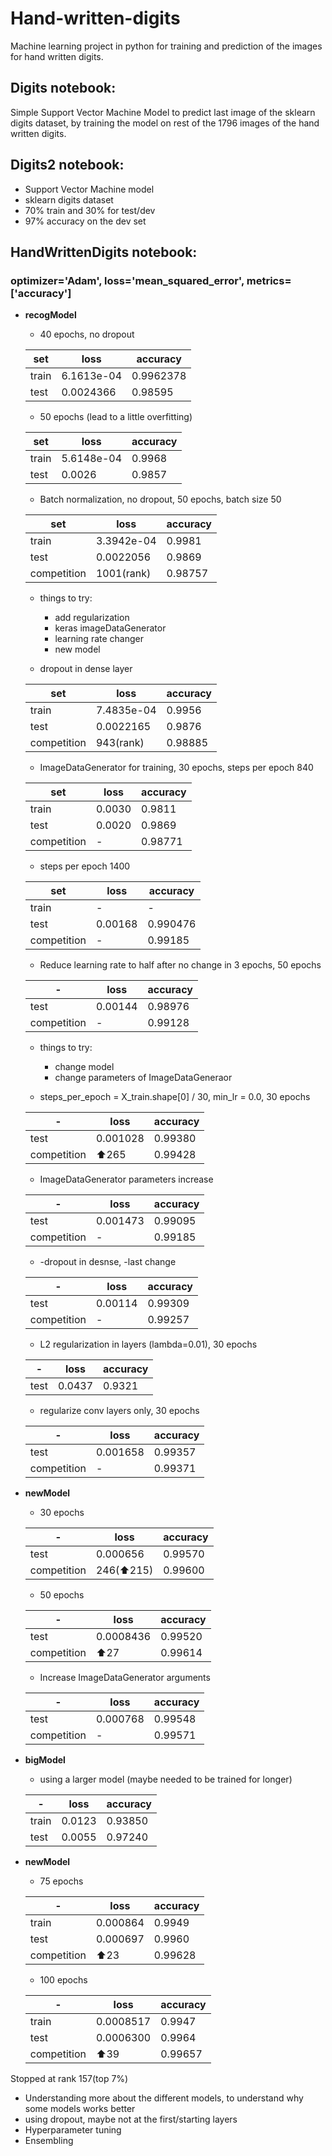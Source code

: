 # Hand-written-digits
Machine learning project in python for training and prediction of the images for hand written digits.

## Digits notebook:
Simple Support Vector Machine Model to predict last image of the sklearn digits dataset, by training the model on rest of the 1796 images of the hand written digits.

## Digits2 notebook:
- Support Vector Machine model
- sklearn digits dataset
- 70% train and 30% for test/dev
- 97% accuracy on the dev set

## HandWrittenDigits notebook:
### optimizer='Adam', loss='mean_squared_error', metrics=['accuracy']
 - **recogModel**
    - 40 epochs, no dropout
    
    set | loss | accuracy
   ------------ | ------------ | -------------
    train | 6.1613e-04 | 0.9962378
    test | 0.0024366 | 0.98595
    
    - 50 epochs (lead to a little overfitting)
    
    set | loss | accuracy
   ------------ | ------------ | -------------
    train | 5.6148e-04 | 0.9968
    test | 0.0026 | 0.9857
    
    - Batch normalization, no dropout, 50 epochs, batch size 50
    
    set | loss | accuracy
   ------------ | ------------ | -------------
    train | 3.3942e-04 | 0.9981
    test | 0.0022056 | 0.9869
    competition | 1001(rank) | 0.98757
    
    - things to try:
      - add regularization
      - keras imageDataGenerator
      - learning rate changer
      - new model
    
    - dropout in dense layer
    
    set | loss | accuracy
   ------------ | ------------ | -------------
    train | 7.4835e-04 | 0.9956
    test | 0.0022165 | 0.9876
    competition | 943(rank) | 0.98885
    
    - ImageDataGenerator for training, 30 epochs, steps per epoch 840
    
    set | loss | accuracy
   ------------ | ------------ | -------------
    train | 0.0030 | 0.9811
    test | 0.0020 | 0.9869
    competition | - | 0.98771
    - steps per epoch 1400
    
    set | loss | accuracy
   ------------ | ------------ | -------------
    train | - | -
    test | 0.00168 | 0.990476
    competition | - | 0.99185
    
    - Reduce learning rate to half after no change in 3 epochs, 50 epochs
    
    \- | loss | accuracy
   ------------ | ------------ | -------------
    test | 0.00144 | 0.98976
    competition | - | 0.99128
    
    - things to try:
      - change model
      - change parameters of ImageDataGeneraor
      
    - steps_per_epoch = X_train.shape[0] / 30, min_lr = 0.0, 30 epochs
    
    \- | loss | accuracy
   ------------ | ------------ | -------------
    test | 0.001028 | 0.99380
    competition | ⬆265 | 0.99428
    
    - ImageDataGenerator parameters increase
    
    \- | loss | accuracy
   ------------ | ------------ | -------------
    test | 0.001473 | 0.99095
    competition | - | 0.99185
    
    - -dropout in desnse, -last change
    
    \- | loss | accuracy
   ------------ | ------------ | -------------
    test | 0.00114 | 0.99309
    competition | - | 0.99257
    
    - L2 regularization in layers (lambda=0.01), 30 epochs
    
    \- | loss | accuracy
   ------------ | ------------ | -------------
    test | 0.0437 | 0.9321
    
    - regularize conv layers only, 30 epochs
    
    \- | loss | accuracy
   ------------ | ------------ | -------------
    test | 0.001658 | 0.99357
    competition | - | 0.99371
    
 - **newModel**
  
    - 30 epochs
    
    \- | loss | accuracy
   ------------ | ------------ | -------------
    test | 0.000656 | 0.99570
    competition | 246(⬆215) | 0.99600
    
    - 50 epochs
    
    \- | loss | accuracy
   ------------ | ------------ | -------------
    test | 0.0008436 | 0.99520
    competition | ⬆27 | 0.99614
    
    - Increase ImageDataGenerator arguments
    
    \- | loss | accuracy
   ------------ | ------------ | -------------
    test | 0.000768 | 0.99548
    competition | - | 0.99571
    
 - **bigModel**
   - using a larger model (maybe needed to be trained for longer)
    
    \- | loss | accuracy
   ------------ | ------------ | -------------
    train | 0.0123 | 0.93850
    test | 0.0055 | 0.97240
    
 - **newModel**
  
    - 75 epochs
    
    \- | loss | accuracy
   ------------ | ------------ | -------------
    train | 0.000864 | 0.9949
    test | 0.000697 | 0.9960
    competition | ⬆23 | 0.99628
    
    - 100 epochs
    
    \- | loss | accuracy
   ------------ | ------------ | -------------
    train | 0.0008517 | 0.9947
    test | 0.0006300 | 0.9964
    competition | ⬆39 | 0.99657

Stopped at rank 157(top 7%)

- Understanding more about the different models, to understand why some models works better
- using dropout, maybe not at the first/starting layers
- Hyperparameter tuning
- Ensembling
